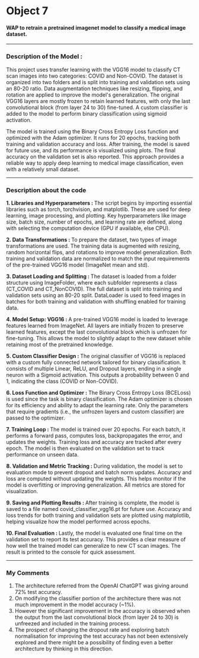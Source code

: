 <h1>Object 7</h1>
<h4>  WAP to retrain a pretrained imagenet model to classify a medical image dataset.  </h4>
<hr>
<h3>Description of the Model : </h3>
<p>This project uses transfer learning with the VGG16 model to classify CT scan images into two categories: COVID and Non-COVID. The dataset is organized into two folders and is split into training and validation sets using an 80-20 ratio. Data augmentation techniques like resizing, flipping, and rotation are applied to improve the model's generalization. The original VGG16 layers are mostly frozen to retain learned features, with only the last convolutional block (from layer 24 to 30) fine-tuned. A custom classifier is added to the model to perform binary classification using sigmoid activation.

The model is trained using the Binary Cross Entropy Loss function and optimized with the Adam optimizer. It runs for 20 epochs, tracking both training and validation accuracy and loss. After training, the model is saved for future use, and its performance is visualized using plots. The final accuracy on the validation set is also reported. This approach provides a reliable way to apply deep learning to medical image classification, even with a relatively small dataset.</p>

<hr>

<h3>Description about the code</h3>

<b>1. Libraries and Hyperparameters : </b>The script begins by importing essential libraries such as torch, torchvision, and matplotlib. These are used for deep learning, image processing, and plotting. Key hyperparameters like image size, batch size, number of epochs, and learning rate are defined, along with selecting the computation device (GPU if available, else CPU).

<b>2. Data Transformations : </b>To prepare the dataset, two types of image transformations are used. The training data is augmented with resizing, random horizontal flips, and rotations to improve model generalization. Both training and validation data are normalized to match the input requirements of the pre-trained VGG16 model (ImageNet mean and std).

<b>3. Dataset Loading and Splitting : </b>The dataset is loaded from a folder structure using ImageFolder, where each subfolder represents a class (CT_COVID and CT_NonCOVID). The full dataset is split into training and validation sets using an 80-20 split. DataLoader is used to feed images in batches for both training and validation with shuffling enabled for training data.

<b>4. Model Setup: VGG16 : </b>A pre-trained VGG16 model is loaded to leverage features learned from ImageNet. All layers are initially frozen to preserve learned features, except the last convolutional block which is unfrozen for fine-tuning. This allows the model to slightly adapt to the new dataset while retaining most of the pretrained knowledge.

<b> 5. Custom Classifier Design : </b>The original classifier of VGG16 is replaced with a custom fully connected network tailored for binary classification. It consists of multiple Linear, ReLU, and Dropout layers, ending in a single neuron with a Sigmoid activation. This outputs a probability between 0 and 1, indicating the class (COVID or Non-COVID).

<b> 6. Loss Function and Optimizer : </b>The Binary Cross Entropy Loss (BCELoss) is used since the task is binary classification. The Adam optimizer is chosen for its efficiency and ability to adapt the learning rate. Only the parameters that require gradients (i.e., the unfrozen layers and custom classifier) are passed to the optimizer.

<b> 7. Training Loop : </b>The model is trained over 20 epochs. For each batch, it performs a forward pass, computes loss, backpropagates the error, and updates the weights. Training loss and accuracy are tracked after every epoch. The model is then evaluated on the validation set to track performance on unseen data.

<b> 8. Validation and Metric Tracking : </b>
During validation, the model is set to evaluation mode to prevent dropout and batch norm updates. Accuracy and loss are computed without updating the weights. This helps monitor if the model is overfitting or improving generalization. All metrics are stored for visualization.

<b>9. Saving and Plotting Results : </b>After training is complete, the model is saved to a file named covid_classifier_vgg16.pt for future use. Accuracy and loss trends for both training and validation sets are plotted using matplotlib, helping visualize how the model performed across epochs.

<b> 10. Final Evaluation : </b>Lastly, the model is evaluated one final time on the validation set to report its test accuracy. This provides a clear measure of how well the trained model can generalize to new CT scan images. The result is printed to the console for quick assessment.

<hr>

<h3>My Comments</h3>
<ol><li>The architecture referred from the OpenAI ChatGPT was giving around 72% test accuracy.</li>
<li>On modifying the classifier portion of the architecture there was not much improvement in the model accuracy (~1%).</li>
<li>However the significant improvement in the accuracy is observed when the output from the last convolutional block (from layer 24 to 30) is unfreezed and included in the training process.</li>  
<li>The prospect of changing the dropout rate and exploring batch normalisation for improving the test accuracy has not been extensively explored and there might be a possibility of finding even a better architecture by thinking in this direction. 
</ol>









